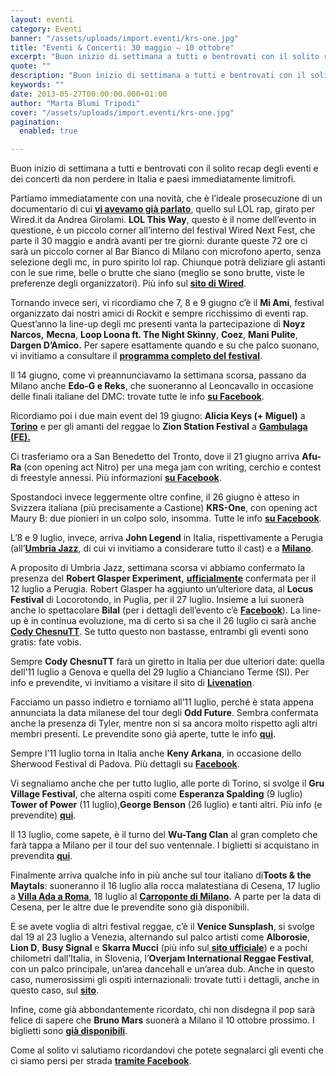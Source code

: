 ```yaml
---
layout: eventi
category: Eventi
banner: "/assets/uploads/import.eventi/krs-one.jpg"
title: "Eventi & Concerti: 30 maggio – 10 ottobre"
excerpt: "Buon inizio di settimana a tutti e bentrovati con il solito recap degli eventi e dei concerti da non perdere in Italia e paesi immediatamente limitrofi. Partiamo immediatamente con una novità, che è l’ideale prosecuzione di un documentario di cui vi avevamo già parlato, quello sul LOL rap, girato per Wired.it da Andrea Girolami. LOL [&hellip"
quote: ""
description: "Buon inizio di settimana a tutti e bentrovati con il solito recap degli eventi e dei concerti da non perdere in Italia e paesi immediatamente limitrofi. Partiamo immediatamente con una novità, che è l’ideale prosecuzione di un documentario di cui vi avevamo già parlato, quello sul LOL rap, girato per Wired.it da Andrea Girolami. LOL [&hellip"
keywords: ""
date: 2013-05-27T00:00:00.000+01:00
author: "Marta Blumi Tripodi"
cover: "/assets/uploads/import.eventi/krs-one.jpg"
pagination:
  enabled: true

---
```


Buon inizio di settimana a tutti e bentrovati con il solito recap degli eventi e dei concerti da non perdere in Italia e paesi immediatamente limitrofi.

Partiamo immediatamente con una novità, che è l’ideale prosecuzione di un documentario di cui [**vi avevamo già parlato**](https://hotmc.com/lol-rap-il-documentario/ "http://hotmc.com/lol-rap-il-documentario/"), quello sul LOL rap, girato per Wired.it da Andrea Girolami. **LOL This Way**, questo è il nome dell’evento in questione, è un piccolo corner all’interno del festival Wired Next Fest, che parte il 30 maggio e andrà avanti per tre giorni: durante queste 72 ore ci sarà un piccolo corner al Bar Bianco di Milano con microfono aperto, senza selezione degli mc, in puro spirito lol rap. Chiunque potrà deliziare gli astanti con le sue rime, belle o brutte che siano (meglio se sono brutte, viste le preferenze degli organizzatori). Più info sul [**sito di Wired**](http://daily.wired.it/news/cultura/2013/05/20/lol-this-way-il-rap-di-nuova-generazione-e-al-festival-di-wired.html "http://daily.wired.it/news/cultura/2013/05/20/lol-this-way-il-rap-di-nuova-generazione-e-al-festival-di-wired.html").

Tornando invece seri, vi ricordiamo che 7, 8 e 9 giugno c’è il **Mi Ami**, festival organizzato dai nostri amici di Rockit e sempre ricchissimo di eventi rap. Quest’anno la line-up degli mc presenti vanta la partecipazione di **Noyz Narcos,** **Mecna**, **Loop Loona ft. The Night Skinny**, **Coez**, **Mani Pulite**, **Dargen D’Amico.** Per sapere esattamente quando e su che palco suonano, vi invitiamo a consultare il **[programma completo del festival](http://www.rockit.it/miami/2013/ "http://www.rockit.it/miami/2013/")**.

Il 14 giugno, come vi preannunciavamo la settimana scorsa, passano da Milano anche **Edo-G e Reks**, che suoneranno al Leoncavallo in occasione delle finali italiane del DMC: trovate tutte le info [**su Facebook**](https://www.facebook.com/events/526209200770588/ "https://www.facebook.com/events/526209200770588/").

Ricordiamo poi i due main event del 19 giugno: **Alicia Keys (+ Miguel)** a [**Torino**](https://www.facebook.com/events/516017575108986/?ref=14 "https://www.facebook.com/events/516017575108986/?ref=14") e per gli amanti del reggae lo **Zion Station Festival** a [**Gambulaga (FE).**](https://www.facebook.com/events/516017575108986/?ref=14 "https://www.facebook.com/events/516017575108986/?ref=14")

Ci trasferiamo ora a San Benedetto del Tronto, dove il 21 giugno arriva **Afu-Ra** (con opening act Nitro) per una mega jam con writing, cerchio e contest di freestyle annessi. Più informazioni [**su Facebook**](https://www.facebook.com/events/392900184158251/?ref=22 "https://www.facebook.com/events/392900184158251/?ref=22").

Spostandoci invece leggermente oltre confine, il 26 giugno è atteso in Svizzera italiana (più precisamente a Castione) **KRS-One**, con opening act Maury B: due pionieri in un colpo solo, insomma. Tutte le info [**su Facebook**](https://www.facebook.com/events/300352123432429/ "https://www.facebook.com/events/300352123432429/").

L’8 e 9 luglio, invece, arriva **John Legend** in Italia, rispettivamente a Perugia (all’[**Umbria Jazz**](http://www.umbriajazz.com/pagine/umbria-jazz-13 "http://www.umbriajazz.com/pagine/umbria-jazz-13"), di cui vi invitiamo a considerare tutto il cast) e a [**Milano**](https://www.facebook.com/events/549875851703386/ "https://www.facebook.com/events/549875851703386/").

A proposito di Umbria Jazz, settimana scorsa vi abbiamo confermato la presenza del **Robert Glasper Experiment,** **[ufficialmente](http://www.umbriajazz.com/artisti/robert-glasper-experiment "http://www.umbriajazz.com/artisti/robert-glasper-experiment")** confermata per il 12 luglio a Perugia. Robert Glasper ha aggiunto un’ulteriore data, al **Locus Festival** di Locorotondo, in Puglia, per il 27 luglio. Insieme a lui suonerà anche lo spettacolare **Bilal** (per i dettagli dell’evento c’è [**Facebook**](https://www.facebook.com/events/621928244502406/ "https://www.facebook.com/events/621928244502406/")). La line-up è in continua evoluzione, ma di certo si sa che il 26 luglio ci sarà anche [**Cody ChesnuTT**](https://www.facebook.com/events/362534433852589/ "https://www.facebook.com/events/362534433852589/"). Se tutto questo non bastasse, entrambi gli eventi sono gratis: fate vobis.

Sempre **Cody ChesnuTT** farà un giretto in Italia per due ulteriori date: quella dell’11 luglio a Genova e quella del 29 luglio a Chianciano Terme (SI). Per info e prevendite, vi invitiamo a visitare il sito di [**Livenation**](https://www.livenation.it/ "http://www.livenation.it/").

Facciamo un passo indietro e torniamo all’11 luglio, perché è stata appena annunciata la data milanese del tour degli **Odd Future**. Sembra confermata anche la presenza di Tyler, mentre non si sa ancora molto rispetto agli altri membri presenti. Le prevendite sono già aperte, tutte le info [**qui**](http://www.barleyarts.com/Concerti/1/3/8411/odd-future-milano "http://www.barleyarts.com/Concerti/1/3/8411/odd-future-milano").

Sempre l’11 luglio torna in Italia anche **Keny Arkana**, in occasione dello Sherwood Festival di Padova. Più dettagli su [**Facebook**](https://www.facebook.com/events/658466047512203/?ref=22 "https://www.facebook.com/events/658466047512203/?ref=22").

Vi segnaliamo anche che per tutto luglio, alle porte di Torino, si svolge il **Gru Village Festival**, che alterna ospiti come **Esperanza Spalding** (9 luglio) **Tower of Power** (11 luglio),**George Benson** (26 luglio) e tanti altri. Più info (e prevendite) [**qui**](http://www.gruvillage.com/newsite/?page%5Fid=2055 "http://www.gruvillage.com/newsite/?page_id=2055").

Il 13 luglio, come sapete, è il turno del **Wu-Tang Clan** al gran completo che farà tappa a Milano per il tour del suo ventennale. I biglietti si acquistano in prevendita [**qui**](http://www.ticketone.it/tickets.html?affiliate=IGA&doc=erdetaila&fun=erdetail&erid=947510&includeOnlybookable=true&gclid=CJWovrnturYCFUWS3godZx8AAA "http://www.ticketone.it/tickets.html?affiliate=IGA&doc=erdetaila&fun=erdetail&erid=947510&includeOnlybookable=true&gclid=CJWovrnturYCFUWS3godZx8AAA").

Finalmente arriva qualche info in più anche sul tour italiano di**Toots & the Maytals**: suoneranno il 16 luglio alla rocca malatestiana di Cesena, 17 luglio a [**Villa Ada a Roma**](http://www.ticketone.it/biglietti-toots-e-the-maytals-roma.html?affiliate=ITT&doc=artistPages%2Ftickets&fun=artist&action=tickets&key=962696%242913786&jumpIn=yTix&kuid=470212&from=erdetaila "http://www.ticketone.it/biglietti-toots-e-the-maytals-roma.html?affiliate=ITT&doc=artistPages%2Ftickets&fun=artist&action=tickets&key=962696%242913786&jumpIn=yTix&kuid=470212&from=erdetaila"), 18 luglio al **[Carroponte di Milano](http://www.ticketone.it/biglietti-carroponte-2013.html?affiliate=ITT&doc=artistPages%2Ftickets&fun=artist&action=tickets&erid=956717&xtcr=1&xtmc=Toots+and+The+Maytals "http://www.ticketone.it/biglietti-carroponte-2013.html?affiliate=ITT&doc=artistPages%2Ftickets&fun=artist&action=tickets&erid=956717&xtcr=1&xtmc=Toots+and+The+Maytals").** A parte per la data di Cesena, per le altre due le prevendite sono già disponibili.

E se avete voglia di altri festival reggae, c’è il **Venice Sunsplash**, si svolge dal 19 al 23 luglio a Venezia, alternando sul palco artisti come **Alborosie**, **Lion D**, **Busy Signal** e **Skarra Mucci** (più info sul[ **sito ufficiale**](http://www.venicesunsplash.org/ "http://www.venicesunsplash.org/")) e a pochi chilometri dall’Italia, in Slovenia, l’**Overjam International Reggae Festival**, con un palco principale, un’area dancehall e un’area dub. Anche in questo caso, numerosissimi gli ospiti internazionali: trovate tutti i dettagli, anche in questo caso, sul [**sito**](http://www.overjamfestival.com/it/ "http://www.overjamfestival.com/it/").

Infine, come già abbondantemente ricordato, chi non disdegna il pop sarà felice di sapere che **Bruno Mars** suonerà a Milano il 10 ottobre prossimo. I biglietti sono [**già disponibili**](http://www.ticketone.it/bruno-mars-biglietti.html?affiliate=ITT&doc=artistPages/tickets&fun=artist&action=tickets&kuid=458558 "http://www.ticketone.it/bruno-mars-biglietti.html?affiliate=ITT&doc=artistPages/tickets&fun=artist&action=tickets&kuid=458558").

Come al solito vi salutiamo ricordandovi che potete segnalarci gli eventi che ci siamo persi per strada [**tramite Facebook**](https://www.facebook.com/pages/Hotmccom/263605365068 "https://www.facebook.com/pages/Hotmccom/263605365068").